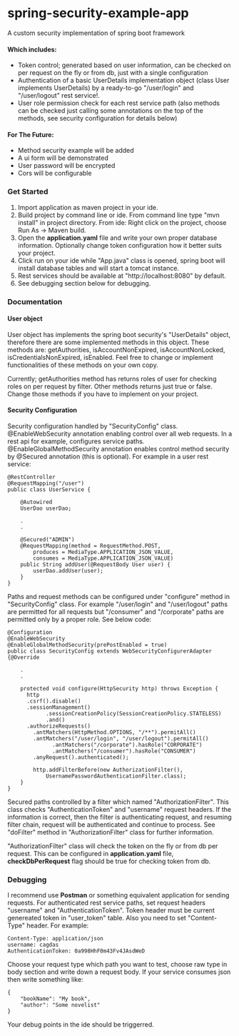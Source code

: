 # spring-security-example-app
A custom security implementation of  spring boot framework

#### Which includes:

 - Token control; generated based on user information, can be checked on per request on the fly or from db, just with a single configuration
 - Authentication of a basic UserDetails implementation object (class User implements UserDetails) by a ready-to-go "/user/login" and "/user/logout" rest service!.
 - User role permission check for each rest service path (also methods can be checked just calling some annotations on the top of the methods, see security configuration for details below)

#### For The Future:
 - Method security example will be added
 - A ui form will be demonstrated
 - User password will be encrypted
 - Cors will be configurable


### **Get Started**

 1. Import application as maven project in your ide.
 2. Build project by command line or ide. From command line type "mvn install" in project directory. From ide: Right click on the project, choose Run As -> Maven build.
 3. Open the **application.yaml** file and write your own proper database information. Optionally change token configuration how it better suits your project.
 4. Click run on your ide while "App.java" class is opened, spring boot will install database tables and will start a tomcat instance.
 5. Rest services should be available at "http://localhost:8080" by default.
 6. See debugging section below for debugging.


### **Documentation**

#### **User object**
User object has implements the spring boot security's "UserDetails" object, therefore there are some implemented methods in this object. These methods are: getAuthorities, isAccountNonExpired, isAccountNonLocked, isCredentialsNonExpired, isEnabled. Feel free to change or implement functionalities of these methods on your own copy.

Currently; getAuthorities method has returns roles of user for checking roles on per request by filter.
Other methods returns just true or false. Change those methods if you have to implement on your project.

#### **Security Configuration**
Security configuration handled by "SecurityConfig" class. @EnableWebSecurity annotation enabling control over all web requests. In a rest api for example, configures service paths. @EnableGlobalMethodSecurity annotation enables control method security by @Secured annotation (this is optional). For example in a user rest service:

    @RestController
    @RequestMapping("/user")
    public class UserService {

        @Autowired
        UserDao userDao;

        .
        .

        @Secured("ADMIN")
        @RequestMapping(method = RequestMethod.POST, 
            produces = MediaType.APPLICATION_JSON_VALUE, 
            consumes = MediaType.APPLICATION_JSON_VALUE)
        public String addUser(@RequestBody User user) {
            userDao.addUser(user);
        }
    }

Paths and request methods can be configured under "configure" method in "SecurityConfig" class. 
For example "/user/login" and "/user/logout" paths are permitted for all requests but "/consumer" and "/corporate" paths are permitted only by a proper role. See below code:

    @Configuration
    @EnableWebSecurity
    @EnableGlobalMethodSecurity(prePostEnabled = true)
    public class SecurityConfig extends WebSecurityConfigurerAdapter {@Override

		.
		.
		
	    protected void configure(HttpSecurity http) throws Exception {
          http
          .csrf().disable()
          .sessionManagement()
                .sessionCreationPolicy(SessionCreationPolicy.STATELESS)
                .and()
          .authorizeRequests()
            .antMatchers(HttpMethod.OPTIONS, "/**").permitAll()
            .antMatchers("/user/login", "/user/logout").permitAll()
                  .antMatchers("/corporate").hasRole("CORPORATE")
                  .antMatchers("/consumer").hasRole("CONSUMER")
            .anyRequest().authenticated();

            http.addFilterBefore(new AuthorizationFilter(), 
                UsernamePasswordAuthenticationFilter.class);
	    }
    }

Secured paths controlled by a filter which named "AuthorizationFilter". This class checks "AuthenticationToken" and "username" request headers. If the information is correct, then the filter is authenticating request, and resuming filter chain, request will be authenticated and continue to process. See "doFilter" method in "AuthorizationFilter" class for further information.

"AuthorizationFilter" class will check the token on the fly or from db per request. This can be configured in **application.yaml** file, **checkDbPerRequest** flag should be true for checking token from db.

### **Debugging**
I recommend use **Postman** or something equivalent application for sending requests.
For authenticated rest service paths, set request headers "username" and "AuthenticationToken". Token header must be current genereated token in "user_token" table. Also you need to set "Content-Type" header. For example:

    Content-Type: application/json
    username: cagdas
    AuthenticationToken: 0a998HhF0m43Fv4JAsdWeD

Choose your request type which path you want to test, choose raw type in body section and write down a request body. If your service consumes json then write something like:

    {
    	"bookName": "My book",
    	"author": "Some novelist"
    }
Your debug points in the ide should be triggerred.
